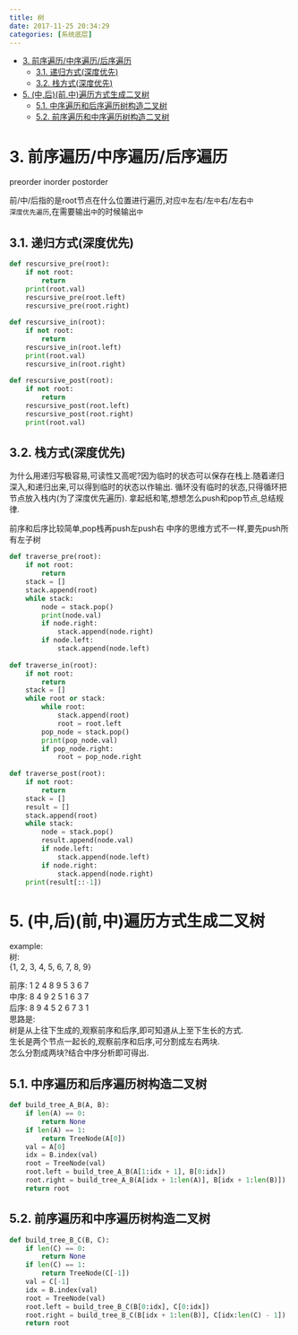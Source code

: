```yaml
---
title: 树
date: 2017-11-25 20:34:29
categories: [系统底层]
---
```


<!-- TOC -->

- [3. 前序遍历/中序遍历/后序遍历](#3-前序遍历中序遍历后序遍历)
    - [3.1. 递归方式(深度优先)](#31-递归方式深度优先)
    - [3.2. 栈方式(深度优先)](#32-栈方式深度优先)
- [5. (中,后)(前,中)遍历方式生成二叉树](#5-中后前中遍历方式生成二叉树)
    - [5.1. 中序遍历和后序遍历树构造二叉树](#51-中序遍历和后序遍历树构造二叉树)
    - [5.2. 前序遍历和中序遍历树构造二叉树](#52-前序遍历和中序遍历树构造二叉树)

<!-- /TOC -->





<a id="markdown-3-前序遍历中序遍历后序遍历" name="3-前序遍历中序遍历后序遍历"></a>
# 3. 前序遍历/中序遍历/后序遍历
preorder inorder postorder

前/中/后指的是root节点在什么位置进行遍历,对应`中`左右/左`中`右/左右`中`  
`深度优先遍历`,在需要输出`中`的时候输出`中`

<a id="markdown-31-递归方式深度优先" name="31-递归方式深度优先"></a>
## 3.1. 递归方式(深度优先)

```python
def rescursive_pre(root):
    if not root:
        return
    print(root.val)
    rescursive_pre(root.left)
    rescursive_pre(root.right)
 
def rescursive_in(root):
    if not root:
        return
    rescursive_in(root.left)
    print(root.val)
    rescursive_in(root.right)
 
def rescursive_post(root):
    if not root:
        return
    rescursive_post(root.left)
    rescursive_post(root.right)
    print(root.val)
```

<a id="markdown-32-栈方式深度优先" name="32-栈方式深度优先"></a>
## 3.2. 栈方式(深度优先)
为什么用递归写极容易,可读性又高呢?因为临时的状态可以保存在栈上.随着递归深入,和递归出来,可以得到临时的状态以作输出.
循环没有临时的状态,只得循环把节点放入栈内(为了深度优先遍历).
拿起纸和笔,想想怎么push和pop节点,总结规律.

前序和后序比较简单,pop栈再push左push右
中序的思维方式不一样,要先push所有左子树

```python
def traverse_pre(root):
    if not root:
        return
    stack = []
    stack.append(root)
    while stack:
        node = stack.pop()
        print(node.val)
        if node.right:
            stack.append(node.right)
        if node.left:
            stack.append(node.left)
 
def traverse_in(root):
    if not root:
        return
    stack = []
    while root or stack:
        while root:
            stack.append(root)
            root = root.left
        pop_node = stack.pop()
        print(pop_node.val)
        if pop_node.right:
            root = pop_node.right
 
def traverse_post(root):
    if not root:
        return
    stack = []
    result = []
    stack.append(root)
    while stack:
        node = stack.pop()
        result.append(node.val)
        if node.left:
            stack.append(node.left)
        if node.right:
            stack.append(node.right)
    print(result[::-1])
```



<a id="markdown-5-中后前中遍历方式生成二叉树" name="5-中后前中遍历方式生成二叉树"></a>
# 5. (中,后)(前,中)遍历方式生成二叉树
example:  
树:  
{1, 2, 3, 4, 5, 6, 7, 8, 9}

前序: 1 2 4 8 9 5 3 6 7  
中序: 8 4 9 2 5 1 6 3 7  
后序: 8 9 4 5 2 6 7 3 1  
思路是:  
树是从上往下生成的,观察前序和后序,即可知道从上至下生长的方式.  
生长是两个节点一起长的,观察前序和后序,可分割成左右两块.  
怎么分割成两块?结合中序分析即可得出.  

<a id="markdown-51-中序遍历和后序遍历树构造二叉树" name="51-中序遍历和后序遍历树构造二叉树"></a>
## 5.1. 中序遍历和后序遍历树构造二叉树
```python
def build_tree_A_B(A, B):
    if len(A) == 0:
        return None
    if len(A) == 1:
        return TreeNode(A[0])
    val = A[0]
    idx = B.index(val)
    root = TreeNode(val)
    root.left = build_tree_A_B(A[1:idx + 1], B[0:idx])
    root.right = build_tree_A_B(A[idx + 1:len(A)], B[idx + 1:len(B)])
    return root
```

<a id="markdown-52-前序遍历和中序遍历树构造二叉树" name="52-前序遍历和中序遍历树构造二叉树"></a>
## 5.2. 前序遍历和中序遍历树构造二叉树
```python
def build_tree_B_C(B, C):
    if len(C) == 0:
        return None
    if len(C) == 1:
        return TreeNode(C[-1])
    val = C[-1]
    idx = B.index(val)
    root = TreeNode(val)
    root.left = build_tree_B_C(B[0:idx], C[0:idx])
    root.right = build_tree_B_C(B[idx + 1:len(B)], C[idx:len(C) - 1])
    return root
```